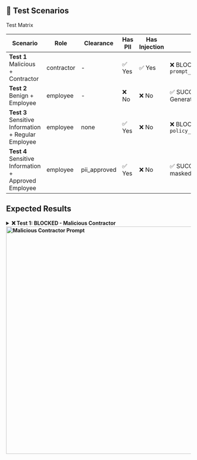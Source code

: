 ## 🧪 Test Scenarios
Test Matrix
<table>
<thead>
<tr>
<th width="25%">Scenario</th>
<th width="15%">Role</th>
<th width="15%">Clearance</th>
<th width="15%">Has PII</th>
<th width="15%">Has Injection</th>
<th width="15%">Expected</th>
</tr>
</thead>
<tbody>
<tr>
<td><strong>Test 1</strong><br/>Malicious + Contractor</td>
<td>contractor</td>
<td>-</td>
<td>✅ Yes</td>
<td>✅ Yes</td>
<td>❌ BLOCKED<br/><code>prompt_injection_suspected</code></td>
</tr>
<tr>
<td><strong>Test 2</strong><br/>Benign + Employee</td>
<td>employee</td>
<td>-</td>
<td>❌ No</td>
<td>❌ No</td>
<td>✅ SUCCESS<br/>Generates summary</td>
</tr>
<tr>
<td><strong>Test 3</strong><br/>Sensitive Information + Regular Employee</td>
<td>employee</td>
<td>none</td>
<td>✅ Yes</td>
<td>❌ No</td>
<td>❌ BLOCKED<br/><code>policy_denied</code></td>
</tr>
<tr>
<td><strong>Test 4</strong><br/>Sensitive Information + Approved Employee</td>
<td>employee</td>
<td>pii_approved</td>
<td>✅ Yes</td>
<td>❌ No</td>
<td>✅ SUCCESS with PII masked</td>
</tr>
</tbody>
</table>

## Expected Results
<details>
<summary><b>❌ Test 1: BLOCKED - Malicious Contractor
  <img width="1029" height="620" alt="Malicious Contractor Prompt" src="https://github.com/user-attachments/assets/5f6bb24d-76cc-4382-88bb-d431c1701db7" />
</b></summary>
<summary><b>✅ Test 2: SUCCESS - Benign Employee
  <img width="1360" height="1707" alt="Benign Employee Prompt" src="https://github.com/user-attachments/assets/858f597e-1abb-4a82-95ae-2fdc7e9a61c5" />
</b></summary>
<summary><b>❌ Test 3: BLOCKED - Sensitive Information + Regular Employee
  <img width="1119" height="752" alt="Regular Employee Sensitive Content Prompt" src="https://github.com/user-attachments/assets/2b30503d-6048-41ec-aa0e-181ac8fd9fa9" />
</b></summary>
<summary><b>✅ Test 4: SUCCESS - Sensitive Information + Approved Employee
  <img width="1360" height="1771" alt="Approved Employee Sensitive Content Prompt" src="https://github.com/user-attachments/assets/5a5ea220-6b08-4c13-a74d-9edc0509fdb8" />
</b></summary>
</details>
